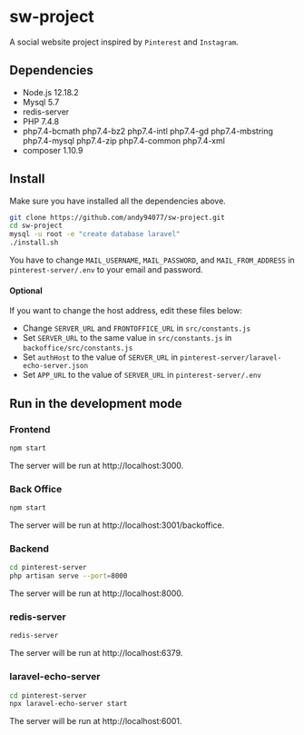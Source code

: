 # sw-project

A social website project inspired by `Pinterest` and `Instagram`.

## Dependencies

* Node.js 12.18.2
* Mysql 5.7
* redis-server
* PHP 7.4.8 
* php7.4-bcmath php7.4-bz2 php7.4-intl php7.4-gd php7.4-mbstring php7.4-mysql php7.4-zip php7.4-common php7.4-xml
* composer 1.10.9

## Install
Make sure you have installed all the dependencies above.
```bash
git clone https://github.com/andy94077/sw-project.git
cd sw-project
mysql -u root -e "create database laravel"
./install.sh
```

You have to change `MAIL_USERNAME`, `MAIL_PASSWORD`, and `MAIL_FROM_ADDRESS` in `pinterest-server/.env` to your email and password.

#### Optional

If you want to change the host address, edit these files below:

* Change `SERVER_URL` and `FRONTOFFICE_URL` in `src/constants.js`
* Set `SERVER_URL` to the same value in `src/constants.js` in `backoffice/src/constants.js`
* Set `authHost` to the value of `SERVER_URL` in `pinterest-server/laravel-echo-server.json`
* Set `APP_URL` to the value of `SERVER_URL` in `pinterest-server/.env`

## Run in the development mode

### Frontend
```bash
npm start
```

The server will be run at http://localhost:3000.

### Back Office
```bash
npm start
```

The server will be run at http://localhost:3001/backoffice.

### Backend
```bash
cd pinterest-server
php artisan serve --port=8000
```
The server will be run at http://localhost:8000.

### redis-server
```bash
redis-server
```

The server will be run at http://localhost:6379.

### laravel-echo-server
```bash
cd pinterest-server
npx laravel-echo-server start
```

The server will be run at http://localhost:6001.
